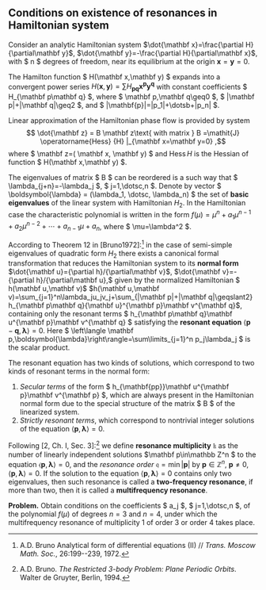 ## Conditions on existence of resonances in Hamiltonian system

Consider an analytic Hamiltonian system $\dot{\mathbf x}=\frac{\partial H}{\partial\mathbf y}$, $\dot{\mathbf y}=-\frac{\partial H}{\partial\mathbf x}$, with $ n $ degrees of freedom, near its equilibrium at the origin $\mathbf x=\mathbf y=0$.

The Hamilton function $ H(\mathbf x,\mathbf y) $ expands into a convergent power series $H(\mathbf x,\mathbf y) = \sum H_{\mathbf p\mathbf q}\mathbf x^{\mathbf p}\mathbf y^{\mathbf q}$ with constant coefficients $ H_{\mathbf p\mathbf q} $, where $ \mathbf p,\mathbf q\geq0 $, $ |\mathbf p|+|\mathbf q|\geq2 $, and $ |\mathbf{p}|=|p_1|+\dotsb+|p_n| $. 

Linear approximation of the Hamiltonian phase flow is provided by system 
$$ 	\dot{\mathbf z} = B \mathbf z\text{ with matrix } B =\mathit{J} \operatorname{Hess} {H} |_{\mathbf x=\mathbf y=0} ,$$ where $ \mathbf z=( \mathbf x, \mathbf y) $ and $\operatorname{Hess} {H}$ is the Hessian of function $ H(\mathbf x,\mathbf y) $.  

The eigenvalues of matrix $ B $ can be reordered is a such way that $ \lambda_{j+n}=-\lambda_j $, $ j=1,\dotsc,n $.  Denote by vector $ \boldsymbol{\lambda} = (\lambda_1, \dotsc, \lambda_n) $ the set of **basic eigenvalues** of the linear system with Hamiltonian  $H_2$. In the Hamiltonian case the characteristic polynomial is written  in the form $f(\mu)=\mu^n+a_1\mu^{n-1}+a_2\mu^{n-2}+\dotsb+a_{n-1}\mu+a_n$, where $ \mu=\lambda^2 $.

According to Theorem 12 in [Bruno1972]:[^1]  in the case of semi-simple eigenvalues of quadratic form $H_2$ there exists a canonical formal transformation that reduces the Hamiltonian system to its **normal form** $\dot{\mathbf u}={\partial h}/{\partial\mathbf v}$, $\dot{\mathbf v}=-{\partial h}/{\partial\mathbf u},$ given by the normalized Hamiltonian $ h(\mathbf u,\mathbf v)$ $h(\mathbf u,\mathbf v)=\sum_{j=1}^n\lambda_ju_jv_j+\sum_{|\mathbf p|+|\mathbf q|\geqslant2} h_{\mathbf p\mathbf q}{\mathbf u}^{\mathbf p}\mathbf v^{\mathbf q}$, containing only the resonant terms $ h_{\mathbf p\mathbf q}\mathbf u^{\mathbf p}\mathbf v^{\mathbf q} $ satisfying the **resonant equation** $\left\langle \mathbf p-\mathbf q,\boldsymbol{\lambda}\right\rangle=0$. Here $ 	\left\langle \mathbf p,\boldsymbol{\lambda}\right\rangle=\sum\limits_{j=1}^n p_j\lambda_j $ is the scalar product.

The resonant equation has two kinds of solutions, which correspond to two kinds of resonant terms in the normal form:

1) *Secular terms* of the form $ h_{\mathbf{pp}}\mathbf u^{\mathbf p}\mathbf v^{\mathbf p} $, which are always present in the Hamiltonian normal form due to the special structure of the matrix $ B $ of the linearized system.
2) *Strictly resonant terms*, which correspond to nontrivial integer solutions of the equation $\left\langle \mathbf p,\boldsymbol{\lambda}\right\rangle=0$.

Following [2, Ch. I, Sec. 3]:[^2] we define **resonance multiplicity** $\mathfrak{k}$ as the number of linearly independent solutions $\mathbf p\in\mathbb Z^n $ to the equation $\left\langle \mathbf p,\boldsymbol{\lambda}\right\rangle=0$, and the *resonance order* $\mathfrak q=\min |\mathbf{p}|$ by $\mathbf{p} \in \mathbb{Z}^{n}$, $\mathbf{p} \neq 0,\langle\mathbf{p}, \boldsymbol{\lambda}\rangle=0$. If the solution to the equation $\left\langle \mathbf p,\boldsymbol{\lambda}\right\rangle=0$ contains only two eigenvalues, then such resonance is called a **two-frequency resonance**, if more than two, then it is called a  **multifrequency resonance**.

**Problem.** Obtain conditions on the coefficients $ a_j $, $ j=1,\dotsc,n $,  of the polynomial $f(\mu)$  of degrees  $n=3$ and $n=4$, under which the multifrequency resonance of multiplicity 1 of order 3 or order 4 takes place.



[^1]: A.D. Bruno Analytical form of differential equations (II) // *Trans. Moscow Math. Soc.*, 26:199--239, 1972.
[^2]: A.D. Bruno. *The Restricted 3-body Problem: Plane Periodic Orbits*. Walter de Gruyter, Berlin, 1994.

